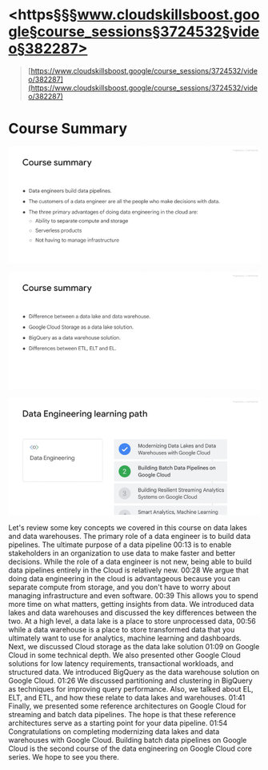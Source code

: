 # <https§§§www.cloudskillsboost.google§course_sessions§3724532§video§382287>

> [https://www.cloudskillsboost.google/course_sessions/3724532/video/382287](https://www.cloudskillsboost.google/course_sessions/3724532/video/382287)

# Course Summary

![1687904934783.png](./1687904934783.png)

![1687904983219.png](./1687904983219.png)

![1687904989666.png](./1687904989666.png)

Let's review some key concepts we covered in this course on data lakes and data warehouses. The primary role of a data engineer is to build data pipelines. The ultimate purpose of a data pipeline
00:13
is to enable stakeholders in an organization to use data to make faster and better decisions. While the role of a data engineer is not new, being able to build data pipelines entirely in the Cloud is relatively new.
00:28
We argue that doing data engineering in the cloud is advantageous because you can separate compute from storage, and you don't have to worry about managing infrastructure and even software.
00:39
This allows you to spend more time on what matters, getting insights from data. We introduced data lakes and data warehouses and discussed the key differences between the two. At a high level, a data lake is a place to store unprocessed data,
00:56
while a data warehouse is a place to store transformed data that you ultimately want to use for analytics, machine learning and dashboards. Next, we discussed Cloud storage as the data lake solution
01:09
on Google Cloud in some technical depth. We also presented other Google Cloud solutions for low latency requirements, transactional workloads, and structured data. We introduced BigQuery as the data warehouse solution on Google Cloud.
01:26
We discussed partitioning and clustering in BigQuery as techniques for improving query performance. Also, we talked about EL, ELT, and ETL, and how these relate to data lakes and warehouses.
01:41
Finally, we presented some reference architectures on Google Cloud for streaming and batch data pipelines. The hope is that these reference architectures serve as a starting point for your data pipeline.
01:54
Congratulations on completing modernizing data lakes and data warehouses with Google Cloud. Building batch data pipelines on Google Cloud is the second course of the data engineering on Google Cloud core series. We hope to see you there.


